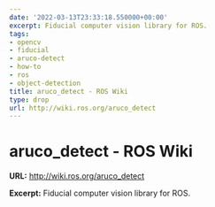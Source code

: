 ```yaml
---
date: '2022-03-13T23:33:18.550000+00:00'
excerpt: Fiducial computer vision library for ROS.
tags:
- opencv
- fiducial
- aruco-detect
- how-to
- ros
- object-detection
title: aruco_detect - ROS Wiki
type: drop
url: http://wiki.ros.org/aruco_detect
---
```


# aruco_detect - ROS Wiki

**URL:** http://wiki.ros.org/aruco_detect

**Excerpt:** Fiducial computer vision library for ROS.
